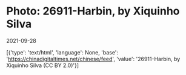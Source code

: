 # Photo: 26911-Harbin, by Xiquinho Silva

2021-09-28

[{'type': 'text/html', 'language': None, 'base': 'https://chinadigitaltimes.net/chinese/feed', 'value': '26911-Harbin, by Xiquinho Silva (CC BY 2.0)'}]